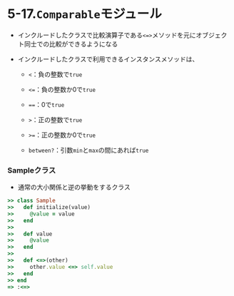5-17.`Comparable`モジュール
=========================

* インクルードしたクラスで比較演算子である`<=>`メソッドを元にオブジェクト同士での比較ができるようになる

* インクルードしたクラスで利用できるインスタンスメソッドは、

  * `<`：負の整数で`true`

  * `<=`：負の整数か0で`true`

  * `==`：0で`true`

  * `>`：正の整数で`true`

  * `>=`：正の整数か0で`true`

  * `between?`：引数`min`と`max`の間にあれば`true`


### Sampleクラス

* 通常の大小関係と逆の挙動をするクラス

```ruby
>> class Sample
>>   def initialize(value)
>>     @value = value
>>   end
>>
>>   def value
>>     @value
>>   end
>>
>>   def <=>(other)
>>     other.value <=> self.value
>>   end
>> end
=> :<=>
```
